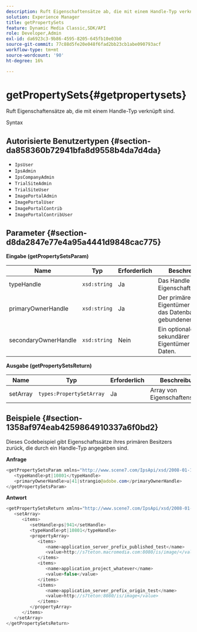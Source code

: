 ```yaml
---
description: Ruft Eigenschaftensätze ab, die mit einem Handle-Typ verknüpft sind.
solution: Experience Manager
title: getPropertySets
feature: Dynamic Media Classic,SDK/API
role: Developer,Admin
exl-id: da6923c3-9b86-4595-8205-645fb10e03b0
source-git-commit: 77c88d5fe20e048f6fad2bb23cb1abe090793acf
workflow-type: tm+mt
source-wordcount: '90'
ht-degree: 16%

---
```


# getPropertySets{#getpropertysets}

Ruft Eigenschaftensätze ab, die mit einem Handle-Typ verknüpft sind.

Syntax

## Autorisierte Benutzertypen {#section-da858360b72941bfa8d9558b4da7d4da}

* `IpsUser`
* `IpsAdmin`
* `IpsCompanyAdmin`
* `TrialSiteAdmin`
* `TrialSiteUser`
* `ImagePortalAdmin`
* `ImagePortalUser`
* `ImagePortalContrib`
* `ImagePortalContribUser`

## Parameter {#section-d8da2847e77e4a95a4441d9848cac775}

**Eingabe (getPropertySetsParam)**

| Name | Typ | Erforderlich | Beschreibung |
|---|---|---|---|
| typeHandle | `xsd:string` | Ja | Das Handle des Eigenschaftssatztyps. |
| primaryOwnerHandle | `xsd:string` | Ja | Der primäre Eigentümer der an das Datenbankobjekt gebundenen Daten. |
| secondaryOwnerHandle | `xsd:string` | Nein | Ein optionaler sekundärer Eigentümer der Daten. |

**Ausgabe (getPropertySetsReturn)**

| Name | Typ | Erforderlich | Beschreibung |
|---|---|---|---|
| setArray | `types:PropertySetArray` | Ja | Array von Eigenschaftensätzen. |

## Beispiele {#section-1358af974eab4259864910337a6f0bd2}

Dieses Codebeispiel gibt Eigenschaftssätze ihres primären Besitzers zurück, die durch ein Handle-Typ angegeben sind.

**Anfrage**

```java
<getPropertySetsParam xmlns="http://www.scene7.com/IpsApi/xsd/2008-01-15">
   <typeHandle>pt|10801</typeHandle>
   <primaryOwnerHandle>u|41|strangio@adobe.com</primaryOwnerHandle>
</getPropertySetsParam>
```

**Antwort**

```java
<getPropertySetsReturn xmlns="http://www.scene7.com/IpsApi/xsd/2008-01-15">
   <setArray>
      <items>
         <setHandle>ps|941</setHandle>
         <typeHandle>pt|10801</typeHandle>
         <propertyArray>
            <items>
               <name>application_server_prefix_published_test</name>
               <value>http://s7teton.macromedia.com:8080/is/image/</value>
            </items>
            <items>
               <name>application_project_whatever</name>
               <value>false</value>
            </items>
            <items>
               <name>application_server_prefix_origin_test</name>
               <value>http://s7teton:8080/is/image</value>
            </items>
         </propertyArray>
      </items>
   </setArray>
</getPropertySetsReturn>
```
